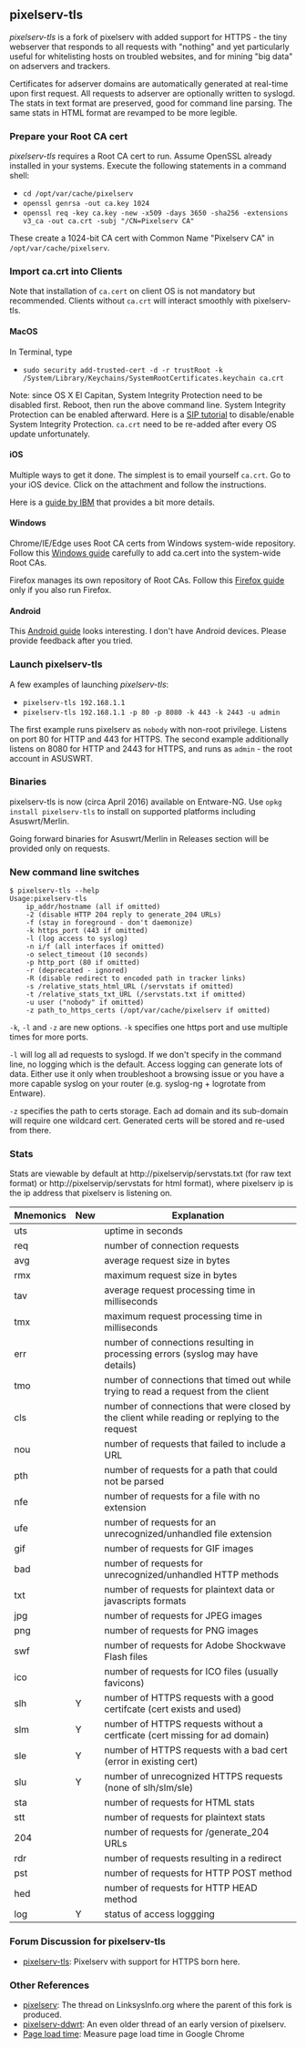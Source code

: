 ## pixelserv-tls
_pixelserv-tls_ is a fork of pixelserv with added support for HTTPS - the tiny webserver that responds to all requests with "nothing" and yet particularly useful for whitelisting hosts on troubled websites, and for mining "big data" on adservers and trackers.

Certificates for adserver domains are automatically generated at real-time upon first request. All requests to adserver are optionally written to syslogd. The stats in text format are preserved, good for command line parsing. The same stats in HTML format are revamped to be more legible.

### Prepare your Root CA cert

_pixelserv-tls_ requires a Root CA cert to run. Assume OpenSSL already installed in your systems. Execute the following statements in a command shell:

* `cd /opt/var/cache/pixelserv`
* `openssl genrsa -out ca.key 1024`
* `openssl req -key ca.key -new -x509 -days 3650 -sha256 -extensions v3_ca -out ca.crt -subj "/CN=Pixelserv CA"`

These create a 1024-bit CA cert with Common Name "Pixelserv CA" in `/opt/var/cache/pixelserv`.

### Import ca.crt into Clients

Note that installation of `ca.cert` on client OS is not mandatory but recommended. Clients without `ca.crt` will interact smoothly with pixelserv-tls.

#### MacOS

In Terminal, type
* `sudo security add-trusted-cert -d -r trustRoot -k /System/Library/Keychains/SystemRootCertificates.keychain ca.crt`

Note: since OS X El Capitan, System Integrity Protection need to be disabled first. Reboot, then run the above command line. System Integrity Protection can be enabled afterward. Here is a [SIP tutorial] to disable/enable System Integrity Protection. `ca.crt` need to be re-added after every OS update unfortunately.

#### iOS

Multiple ways to get it done. The simplest is to email yourself `ca.crt`. Go to your iOS device. Click on the attachment and follow the instructions.

Here is a [guide by IBM] that provides a bit more details.

#### Windows

Chrome/IE/Edge uses Root CA certs from Windows system-wide repository. Follow this [Windows guide] carefully to add ca.cert into the system-wide Root CAs.

Firefox manages its own repository of Root CAs. Follow this [Firefox guide] only if you also run Firefox.

#### Android

This [Android guide] looks interesting. I don't have Android devices. Please provide feedback after you tried.

### Launch pixelserv-tls
A few examples of launching _pixelserv-tls_:
* `pixelserv-tls 192.168.1.1`
* `pixelserv-tls 192.168.1.1 -p 80 -p 8080 -k 443 -k 2443 -u admin`

The first example runs pixelserv as `nobody` with non-root privilege. Listens on port 80 for HTTP and 443 for HTTPS. The second example additionally listens on 8080 for HTTP and 2443 for HTTPS, and runs as `admin` - the root account in ASUSWRT.

### Binaries

pixelserv-tls is now (circa April 2016) available on Entware-NG. Use `opkg install pixelserv-tls` to install on supported platforms including Asuswrt/Merlin.

Going forward binaries for Asuswrt/Merlin in Releases section will be provided only on requests.

### New command line switches
```
$ pixelserv-tls --help
Usage:pixelserv-tls
	ip_addr/hostname (all if omitted)
	-2 (disable HTTP 204 reply to generate_204 URLs)
	-f (stay in foreground - don't daemonize)
	-k https_port (443 if omitted)
	-l (log access to syslog)
	-n i/f (all interfaces if omitted)
	-o select_timeout (10 seconds)
	-p http_port (80 if omitted)
	-r (deprecated - ignored)
	-R (disable redirect to encoded path in tracker links)
	-s /relative_stats_html_URL (/servstats if omitted)
	-t /relative_stats_txt_URL (/servstats.txt if omitted)
	-u user ("nobody" if omitted)
	-z path_to_https_certs (/opt/var/cache/pixelserv if omitted)
```
`-k`, `-l` and `-z` are new options. `-k` specifies one https port and use multiple times for more ports.

`-l` will log all ad requests to syslogd. If we don't specify in the command line, no logging which is the default. Access logging can generate lots of data. Either use it only when troubleshoot a browsing issue or you have a more capable syslog on your router (e.g. syslog-ng + logrotate from Entware).

`-z` specifies the path to certs storage. Each ad domain and its sub-domain will require one wildcard cert. Generated certs will be stored and re-used from there.

### Stats

Stats are viewable by default at http://pixelservip/servstats.txt (for raw text format) or http://pixelservip/servstats for html format), where pixelserv ip is the ip address that pixelserv is listening on.

|Mnemonics|New|Explanation
|---------|---|-----------
|uts||uptime in seconds
|req||number of connection requests
|avg||average request size in bytes
|rmx||maximum request size in bytes
|tav||average request processing time in milliseconds
|tmx||maximum request processing time in milliseconds
|err||number of connections resulting in processing errors (syslog may have details)
|tmo||number of connections that timed out while trying to read a request from the client
|cls||number of connections that were closed by the client while reading or replying to the request
|nou||number of requests that failed to include a URL
|pth||number of requests for a path that could not be parsed
|nfe||number of requests for a file with no extension
|ufe||number of requests for an unrecognized/unhandled file extension
|gif||number of requests for GIF images
|bad||number of requests for unrecognized/unhandled HTTP methods
|txt||number of requests for plaintext data or javascripts formats
|jpg||number of requests for JPEG images
|png||number of requests for PNG images
|swf||number of requests for Adobe Shockwave Flash files
|ico||number of requests for ICO files (usually favicons)
|slh|Y|number of HTTPS requests with a good certifcate (cert exists and used) 
|slm|Y|number of HTTPS requests without a certficate (cert missing for ad domain)
|sle|Y|number of HTTPS requests with a bad cert (error in existing cert)
|slu|Y|number of unrecognized HTTPS requests (none of slh/slm/sle)
|sta||number of requests for HTML stats
|stt||number of requests for plaintext stats
|204||number of requests for /generate_204 URLs
|rdr||number of requests resulting in a redirect
|pst||number of requests for HTTP POST method
|hed||number of requests for HTTP HEAD method
|log|Y|status of access loggging

### Forum Discussion for pixelserv-tls
* [pixelserv-tls]: Pixelserv with support for HTTPS born here.
 
### Other References
* [pixelserv]: The thread on LinksysInfo.org where the parent of this fork is produced.
* [pixelserv-ddwrt]: An even older thread of an early version of pixelserv.
* [Page load time]: Measure page load time in Google Chrome

[Page load time]: <http://kazoo.ga/measure-page-load-time-in-google-chrome/>
[Windows guide]: <https://support.comodo.com/index.php?/Default/Knowledgebase/Article/View/636/17/>
[Firefox guide]: <https://wiki.wmtransfer.com/projects/webmoney/wiki/Installing_root_certificate_in_Mozilla_Firefox>
[SIP tutorial]: <http://osxdaily.com/2015/10/05/disable-rootless-system-integrity-protection-mac-os-x/>
[guide by IBM]: <https://www.ibm.com/support/knowledgecenter/#!/SSHSCD_7.0.0/com.ibm.worklight.installconfig.doc/admin/t_installing_root_CA_iOS.html>
[Android guide]: <http://wiki.pcprobleemloos.nl/android/cacert>
[pixelserv-tls]: <http://www.snbforums.com/threads/pixelserv-a-better-one-pixel-webserver-for-adblock.26114>
[pixelserv]: <http://www.linksysinfo.org/index.php?threads/pixelserv-compiled-to-run-on-router-wrt54g.30509/page-3#post-229342>
[pixelserv-ddwrt]: <http://www.dd-wrt.com/phpBB2/viewtopic.php?p=685201>
